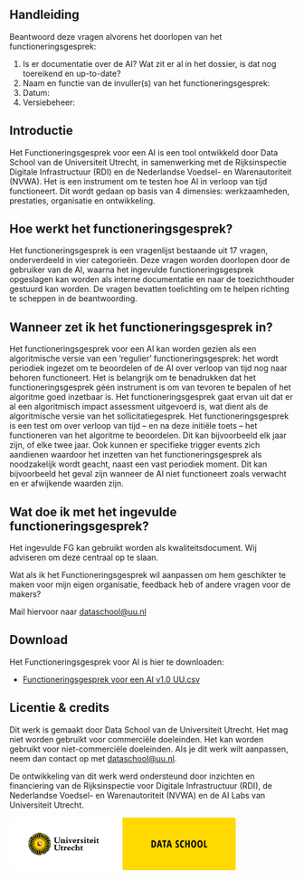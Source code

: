 ## Handleiding

Beantwoord deze vragen alvorens het doorlopen van het functioneringsgesprek:

1. Is er documentatie over de AI? Wat zit er al in het dossier, is dat nog toereikend en up-to-date?
2. Naam en functie van de invuller(s) van het functioneringsgesprek:
3. Datum:
4. Versiebeheer:

## Introductie

Het Functioneringsgesprek voor een AI is een tool ontwikkeld door Data School van de Universiteit Utrecht, in samenwerking met de Rijksinspectie Digitale Infrastructuur (RDI) en de Nederlandse Voedsel- en Warenautoriteit (NVWA). Het is een instrument om te testen hoe AI in verloop van tijd functioneert. Dit wordt gedaan op basis van 4 dimensies: werkzaamheden, prestaties, organisatie en ontwikkeling.

## Hoe werkt het functioneringsgesprek?

Het functioneringsgesprek is een vragenlijst bestaande uit 17 vragen, onderverdeeld in vier categorieën. Deze vragen worden doorlopen door de gebruiker van de AI, waarna het ingevulde functioneringsgesprek opgeslagen kan worden als interne documentatie en naar de toezichthouder gestuurd kan worden. De vragen bevatten toelichting om te helpen richting te scheppen in de beantwoording.
 
## Wanneer zet ik het functioneringsgesprek in?

Het functioneringsgesprek voor een AI kan worden gezien als een algoritmische versie van een ‘regulier’ functioneringsgesprek: het wordt periodiek ingezet om te beoordelen of de AI over verloop van tijd nog naar behoren functioneert. Het is belangrijk om te benadrukken dat het functioneringsgesprek géén instrument is om van tevoren te bepalen of het algoritme goed inzetbaar is. Het functioneringsgesprek gaat ervan uit dat er al een algoritmisch impact assessment uitgevoerd is, wat dient als de algoritmische versie van het sollicitatiegesprek. Het functioneringsgesprek is een test om over verloop van tijd – en na deze initiële toets – het functioneren van het algoritme te beoordelen. Dit kan bijvoorbeeld elk jaar zijn, of elke twee jaar. Ook kunnen er specifieke trigger events zich aandienen waardoor het inzetten van het functioneringsgesprek als noodzakelijk wordt geacht, naast een vast periodiek moment. Dit kan bijvoorbeeld het geval zijn wanneer de AI niet functioneert zoals verwacht en er afwijkende waarden zijn.
 
## Wat doe ik met het ingevulde functioneringsgesprek?

Het ingevulde FG kan gebruikt worden als kwaliteitsdocument. Wij adviseren om deze centraal op te slaan.

Wat als ik het Functioneringsgesprek wil aanpassen om hem geschikter te maken voor mijn eigen organisatie, feedback heb of andere vragen voor de makers?

Mail hiervoor naar [dataschool@uu.nl](mailto:dataschool.nl)

## Download

Het Functioneringsgesprek voor AI is hier te downloaden:

- [Functioneringsgesprek voor een AI v1.0 UU.csv](https://raw.githubusercontent.com/CentreForDigitalHumanities/Functioneringsgesprek-voor-AI/main/Functioneringsgesprek%20voor%20een%20AI%20v1.0%20UU.csv)

## Licentie & credits

Dit werk is gemaakt door Data School van de Universiteit Utrecht. Het mag niet worden gebruikt voor commerciële doeleinden. Het kan worden gebruikt voor niet-commerciële doeleinden. Als je dit werk wilt aanpassen, neem dan contact op met dataschool@uu.nl.

De ontwikkeling van dit werk werd ondersteund door inzichten en financiering van de Rijksinspectie voor Digitale Infrastructuur (RDI), de Nederlandse Voedsel- en Warenautoriteit (NVWA) en de AI Labs van Universiteit Utrecht.

<a href="https://dataschool.nl" target="_blank"><img src="docs/img/UU_Data School_logo_NL_geelwit.jpg" width="400px"></a>
